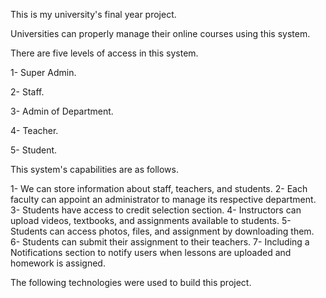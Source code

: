 This is my university's final year project.

Universities can properly manage their online courses using this system.

There are five levels of access in this system.

1- Super Admin.

2- Staff.

3- Admin of Department.

4- Teacher.

5- Student.

This system's capabilities are as follows.

1- We can store information about staff, teachers, and students.
2- Each faculty can appoint an administrator to manage its respective department.
3- Students have access to credit selection section.
4- Instructors can upload videos, textbooks, and assignments available to students.
5- Students can access photos, files, and assignment by downloading them.
6- Students can submit their assignment to their teachers.
7- Including a Notifications section to notify users when lessons are uploaded and homework is assigned.

The following technologies were used to build this project.

